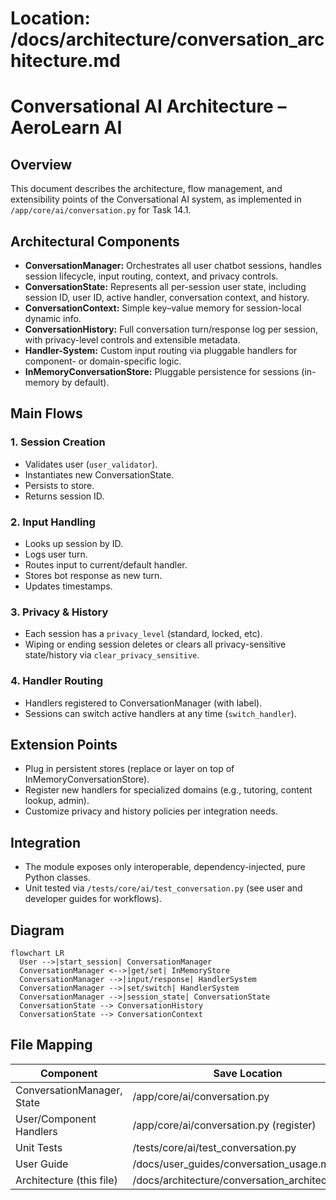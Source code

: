 # Location: /docs/architecture/conversation_architecture.md
# Conversational AI Architecture – AeroLearn AI

## Overview

This document describes the architecture, flow management, and extensibility points of the Conversational AI system, as implemented in `/app/core/ai/conversation.py` for Task 14.1.

## Architectural Components

- **ConversationManager:** Orchestrates all user chatbot sessions, handles session lifecycle, input routing, context, and privacy controls.
- **ConversationState:** Represents all per-session user state, including session ID, user ID, active handler, conversation context, and history.
- **ConversationContext:** Simple key–value memory for session-local dynamic info.
- **ConversationHistory:** Full conversation turn/response log per session, with privacy-level controls and extensible metadata.
- **Handler-System:** Custom input routing via pluggable handlers for component- or domain-specific logic.
- **InMemoryConversationStore:** Pluggable persistence for sessions (in-memory by default).

## Main Flows

### 1. Session Creation

- Validates user (`user_validator`).
- Instantiates new ConversationState.
- Persists to store.
- Returns session ID.

### 2. Input Handling

- Looks up session by ID.
- Logs user turn.
- Routes input to current/default handler.
- Stores bot response as new turn.
- Updates timestamps.

### 3. Privacy & History

- Each session has a `privacy_level` (standard, locked, etc).
- Wiping or ending session deletes or clears all privacy-sensitive state/history via `clear_privacy_sensitive`.

### 4. Handler Routing

- Handlers registered to ConversationManager (with label).
- Sessions can switch active handlers at any time (`switch_handler`).

## Extension Points

- Plug in persistent stores (replace or layer on top of InMemoryConversationStore).
- Register new handlers for specialized domains (e.g., tutoring, content lookup, admin).
- Customize privacy and history policies per integration needs.

## Integration

- The module exposes only interoperable, dependency-injected, pure Python classes.
- Unit tested via `/tests/core/ai/test_conversation.py` (see user and developer guides for workflows).

## Diagram

```mermaid
flowchart LR
  User -->|start_session| ConversationManager
  ConversationManager <-->|get/set| InMemoryStore
  ConversationManager -->|input/response| HandlerSystem
  ConversationManager -->|set/switch| HandlerSystem
  ConversationManager -->|session_state| ConversationState
  ConversationState --> ConversationHistory
  ConversationState --> ConversationContext
```

## File Mapping

| Component                   | Save Location                                  |
|-----------------------------|------------------------------------------------|
| ConversationManager, State  | /app/core/ai/conversation.py                   |
| User/Component Handlers     | /app/core/ai/conversation.py (register)        |
| Unit Tests                  | /tests/core/ai/test_conversation.py            |
| User Guide                  | /docs/user_guides/conversation_usage.md        |
| Architecture (this file)    | /docs/architecture/conversation_architecture.md|